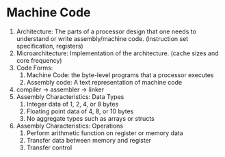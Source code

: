 # Machine Code

1. Architecture: The parts of a processor design that one needs to understand or write assembly/machine code. (instruction set specification, registers)
2. Microarchitecture: Implementation of the architecture. (cache sizes and core frequency)
3. Code Forms:
    1. Machine Code: the byte-level programs that a processor executes
    2. Assembly code: A text representation of machine code
4. compiler → assembler → linker
5. Assembly Characteristics: Data Types
    1. Integer data of 1, 2, 4, or 8 bytes
    2. Floating point data of 4, 8, or 10 bytes
    3. No aggregate types such as arrays or structs
6. Assembly Characteristics: Operations
    1. Perform arithmetic function on register or memory data
    2. Transfer data between memory and register 
    3. Transfer control